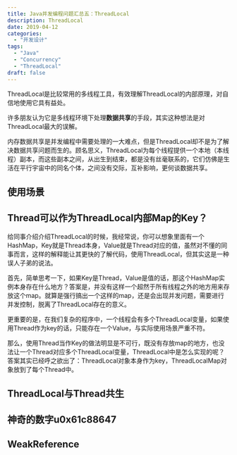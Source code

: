 ```yaml
---
title: Java并发编程问题汇总五：ThreadLocal
description: ThreadLocal
date: 2019-04-12
categories:
  - "开发设计"
tags:
  - "Java"
  - "Concurrency"
  - "ThreadLocal"
draft: false
---
```

ThreadLocal是比较常用的多线程工具，有效理解ThreadLocal的内部原理，对自信地使用它具有益处。

许多朋友认为它是多线程环境下处理**数据共享**的手段，其实这种想法是对ThreadLocal最大的误解。

内存数据共享是并发编程中需要处理的一大难点，但是ThreadLocal却不是为了解决数据共享问题而生的。顾名思义，ThreadLocal为每个线程提供一个本地（本线程）副本，而这些副本之间，从出生到结束，都是没有丝毫联系的，它们仿佛是生活在平行宇宙中的同名个体，之间没有交际，互补影响，更何谈数据共享。<!--more-->

## 使用场景

## Thread可以作为ThreadLocal内部Map的Key？
给同事介绍介绍ThreadLocal的时候，我经常说，你可以想象里面有一个HashMap，Key就是Thread本身，Value就是Thread对应的值，虽然对不懂的同事而言，这样的解释能让其更快的了解代码，使用ThreadLocal，但其实这是一种误人子弟的说法。

首先，简单思考一下，如果Key是Thread，Value是值的话，那这个HashMap实例本身存在什么地方？答案是，并没有这样一个超然于所有线程之外的地方用来存放这个map。就算是强行搞出一个这样的map，还是会出现并发问题，需要进行并发控制，脱离了ThreadLocal存在的意义。

更重要的是，在我们复杂的程序中，一个线程会有多个ThreadLocal变量，如果使用Thread作为key的话，只能存在一个Value，与实际使用场景严重不符。

那么，使用Thread当作Key的做法明显是不可行，既没有存放map的地方，也没法让一个Thread对应多个ThreadLocal变量，ThreadLocal中是怎么实现的呢？答案其实已经呼之欲出了：ThreadLocal对象本身作为key，ThreadLocalMap对象放到了每个Thread中。

## ThreadLocal与Thread共生

## 神奇的数字u0x61c88647

## WeakReference